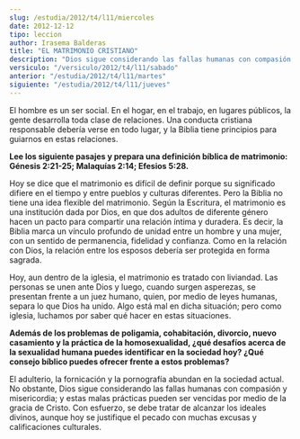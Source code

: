 ```yaml
---
slug: /estudia/2012/t4/l11/miercoles
date: 2012-12-12
tipo: leccion
author: Irasema Balderas
title: "EL MATRIMONIO CRISTIANO"
description: "Dios sigue considerando las fallas humanas con compasión y misericordia; y  estas malas prácticas pueden ser vencidas por medio de la gracia de Cristo. Con  esfuerzo, se debe tratar de alcanzar los ideales divinos, aunque hoy se  justifique el pecado con muchas excusas y calif..."
versiculo: "/versiculo/2012/t4/l11/sabado"
anterior: "/estudia/2012/t4/l11/martes"
siguiente: "/estudia/2012/t4/l11/jueves"
---
```


El hombre es un ser social. En el hogar, en el trabajo, en lugares públicos, la gente desarrolla toda clase de relaciones. Una conducta cristiana responsable debería verse en todo lugar, y la Biblia tiene principios para guiarnos en estas relaciones.

**Lee los siguiente pasajes y prepara una definición bíblica de matrimonio: Génesis 2:21-25; Malaquías 2:14; Efesios 5:28.**

Hoy se dice que el matrimonio es difícil de definir porque su significado difiere en el tiempo y entre pueblos y culturas diferentes. Pero la Biblia no tiene una idea flexible del matrimonio. Según la Escritura, el matrimonio es una institución dada por Dios, en que dos adultos de diferente género hacen un pacto para compartir una relación íntima y duradera. Es decir, la Biblia marca un vínculo profundo de unidad entre un hombre y una mujer, con un sentido de permanencia, fidelidad y confianza. Como en la relación con Dios, la relación entre los esposos debería ser protegida en forma sagrada.

Hoy, aun dentro de la iglesia, el matrimonio es tratado con liviandad. Las personas se unen ante Dios y luego, cuando surgen asperezas, se presentan frente a un juez humano, quien, por medio de leyes humanas, separa lo que Dios ha unido. Algo está mal en dicha situación; pero como iglesia, luchamos por saber qué hacer en estas situaciones.

**Además de los problemas de poligamia, cohabitación, divorcio, nuevo casamiento y la práctica de la homosexualidad, ¿qué desafíos acerca de la sexualidad humana puedes identificar en la sociedad hoy? ¿Qué consejo bíblico puedes ofrecer frente a estos problemas?**

El adulterio, la fornicación y la pornografía abundan en la sociedad actual. No obstante, Dios sigue considerando las fallas humanas con compasión y misericordia; y estas malas prácticas pueden ser vencidas por medio de la gracia de Cristo. Con esfuerzo, se debe tratar de alcanzar los ideales divinos, aunque hoy se justifique el pecado con muchas excusas y calificaciones culturales.
